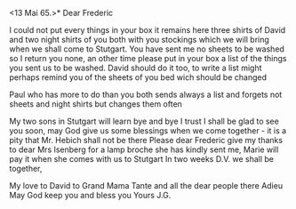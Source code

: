  <13 Mai 65.>*
Dear Frederic

I could not put every things in your box it remains here three shirts of David and two night shirts of you both with you stockings which we will bring when we shall come to Stutgart. You have sent me no sheets to be washed so I return you none, an other time please put in your box a list of the things you sent us to be washed. David should do it too, to write a list might perhaps remind you of the sheets of you bed wich should be changed

Paul who has more to do than you both sends always a list and forgets not sheets and night shirts but changes them often

My two sons in Stutgart will learn bye and bye I trust I shall be glad to see you soon, may God give us some blessings when we come together - it is a pity that Mr. Hebich shall not be there Please dear Frederic give my thanks to dear Mrs Isenberg for a lamp broche she has kindly sent me, Marie will pay it when she comes with us to Stutgart In two weeks D.V. we shall be together,

My love to David to Grand Mama Tante and all the dear people there 
Adieu May God keep you and bless you
 Yours J.G.
